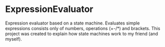 # ExpressionEvaluator
Expression evaluator based on a state machine. Evaluates simple expressions consists only of numbers, operations (+-/*) and brackets.
This project was created to explain how state machines work to my friend (and myself).
